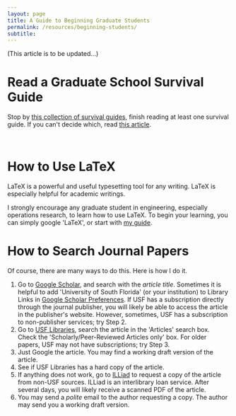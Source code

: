 ```yaml
---
layout: page
title: A Guide to Beginning Graduate Students
permalink: /resources/beginning-students/
subtitle:
---
```


(This article is to be updated...)
<h1>Read a Graduate School Survival Guide</h1>
Stop by <a href="http://stom.chkwon.net/resources/survival-guides/graduate-school-guide/#General_Graduate_School_Survival_Guide">this collection of survival guides</a>, finish reading at least one survival guide. If you can't decide which, read <a href="http://cacm.acm.org/blogs/blog-cacm/157012-phds-from-the-facultys-perspective/fulltext">this article</a>.

&nbsp;
<h1>How to Use LaTeX</h1>
LaTeX is a powerful and useful typesetting tool for any writing. LaTeX is especially helpful for academic writings.

I strongly encourage any graduate student in engineering, especially operations research, to learn how to use LaTeX. To begin your learning, you can simply google 'LaTeX', or start with <a title="LaTeX" href="http://stom.chkwon.net/resources/computer-help/latex/">my guide</a>.
<div></div>
<h1>How to Search Journal Papers</h1>
Of course, there are many ways to do this. Here is how I do it.
<div></div>
<ol>
	<li>Go to <a title="" href="http://scholar.google.com/" rel="nofollow">Google Scholar</a>, and search with the <em>article title</em>. Sometimes it is helpful to add 'University of South Florida' (or your institution) to Library Links in <a title="" href="http://scholar.google.com/scholar_preferences?hl=en&amp;lr=&amp;output=search" rel="nofollow">Google Scholar Preferences</a>. If USF has a subscription directly through the journal publisher, you will likely be able to access the article in the publisher's website. However, sometimes, USF has a subscription to non-publisher services; try Step 2.</li>
	<li>Go to <a href="http://www.lib.usf.edu" target="_blank">USF Libraries</a>, search the article in the 'Articles' search box. Check the 'Scholarly/Peer-Reviewed Articles only' box. For older papers, USF may not have subscriptions; try Step 3.</li>
	<li>Just Google the article. You may find a working draft version of the article.</li>
	<li>See if USF Libraries has a hard copy of the article.</li>
	<li>If anything does not work, go to <a title="" href="http://www.lib.usf.edu/ill/" rel="nofollow">ILLiad</a> to request a copy of the article from non-USF sources. ILLiad is an interlibrary loan service. After several days, you will likely receive a scanned PDF of the article.</li>
	<li>You may send a <em>polite</em> email to the author requesting a copy. The author may send you a working draft version.</li>
</ol>
&nbsp;

&nbsp;
